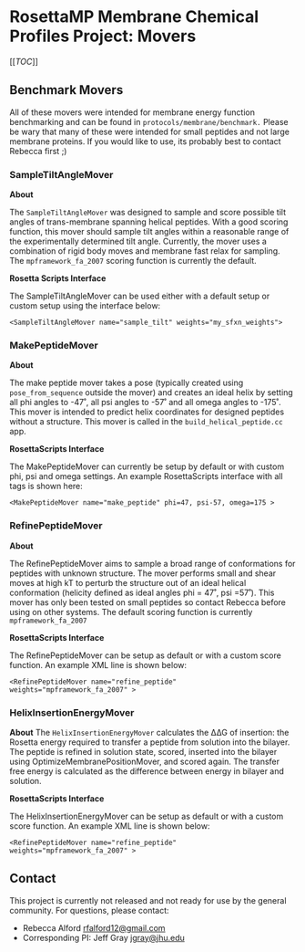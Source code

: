 <!--- BEGIN_INTERNAL -->
<!--- Membrane Chemical Profiles Project --> 
# RosettaMP Membrane Chemical Profiles Project: Movers

[[_TOC_]]

## Benchmark Movers

All of these movers were intended for membrane energy function benchmarking and can be found in `protocols/membrane/benchmark.` Please be wary that many of these were intended for small peptides and not large membrane proteins. If you would like to use, its probably best to contact Rebecca first ;)

### SampleTiltAngleMover

**About**

The `SampleTiltAngleMover` was designed to sample and score possible tilt angles of trans-membrane spanning helical peptides. With a good scoring function, this mover should sample tilt angles within a reasonable range of the experimentally determined tilt angle. Currently, the mover uses a combination of rigid body moves and membrane fast relax for sampling. The `mpframework_fa_2007` scoring function is currently the default. 

**Rosetta Scripts Interface**

The SampleTiltAngleMover can be used either with a default setup or custom setup using the interface below: 
```
<SampleTiltAngleMover name="sample_tilt" weights="my_sfxn_weights">
```

### MakePeptideMover

**About**

The make peptide mover takes a pose (typically created using `pose_from_sequence` outside the mover) and creates an ideal helix by setting all phi angles to -47˚, all psi angles to -57˚ and all omega angles to -175˚. This mover is intended to predict helix coordinates for designed peptides without a structure. This mover is called in the `build_helical_peptide.cc` app. 

**RosettaScripts Interface**

The MakePeptideMover can currently be setup by default or with custom phi, psi and omega settings. An example RosettaScripts interface with all tags is shown here: 

```
<MakePeptideMover name="make_peptide" phi=47, psi-57, omega=175 >
```

### RefinePeptideMover

**About**

The RefinePeptideMover aims to sample a broad range of conformations for peptides with unknown structure. The mover performs small and shear moves at high kT to perturb the structure out of an ideal helical conformation (helicity defined as ideal angles phi = 47˚, psi =57˚). This mover has only been tested on small peptides so contact Rebecca before using on other systems. The default scoring function is currently `mpframework_fa_2007`

**RosettaScripts Interface**

The RefinePeptideMover can be setup as default or with a custom score function. An example XML line is shown below: 

```
<RefinePeptideMover name="refine_peptide" weights="mpframework_fa_2007" >
```

### HelixInsertionEnergyMover

**About**
The `HelixInsertionEnergyMover` calculates the ∆∆G of insertion: the Rosetta energy required to transfer a peptide from solution into the bilayer. The peptide is refined in solution state, scored, inserted into the bilayer using OptimizeMembranePositionMover, and scored again. The transfer free energy is calculated as the difference between energy in bilayer and solution. 

**RosettaScripts Interface**

The HelixInsertionEnergyMover can be setup as default or with a custom score function. An example XML line is shown below: 

```
<RefinePeptideMover name="refine_peptide" weights="mpframework_fa_2007" >
```

## Contact
This project is currently not released and not ready for use by the general community. For questions, please contact: 
 - Rebecca Alford [rfalford12@gmail.com](rfalford12@gmail.com)
 - Corresponding PI: Jeff Gray [jgray@jhu.edu](jgray@jhu.edu)

<!--- Membrane Chemical Profiles Project --> 
<!--- END_INTERNAL -->